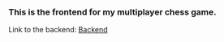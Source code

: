 ### This is the frontend for my multiplayer chess game.

Link to the backend: [Backend](https://github.com/BKM8383/Chess-backend)
